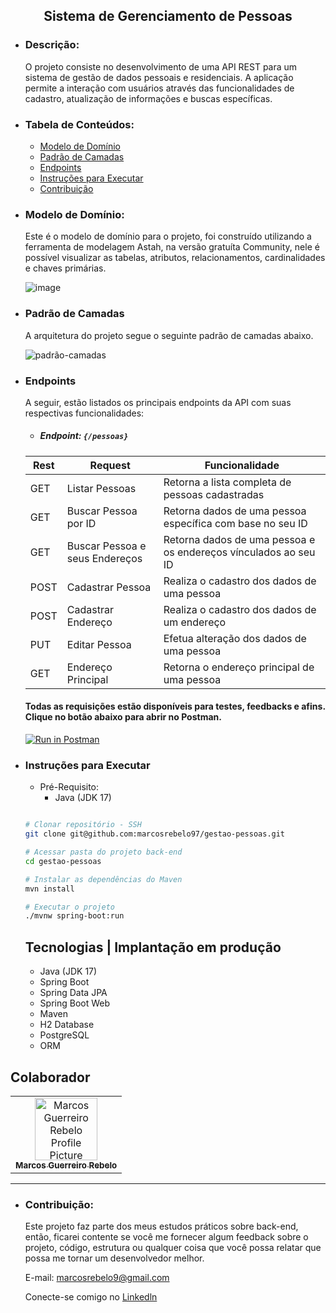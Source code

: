 <h2 align="center"> Sistema de Gerenciamento de Pessoas </h2>
  
  - ### Descrição:
    O projeto consiste no desenvolvimento de uma API REST para um sistema de gestão de dados pessoais e residenciais. A aplicação permite a interação com usuários através das funcionalidades de cadastro, atualização de informações e buscas específicas.
    
  - ### Tabela de Conteúdos:
    - [Modelo de Domínio](#modelo-de-domínio)
    - [Padrão de Camadas](#padrão-de-camadas)
    - [Endpoints](#endpoints)
    - [Instruções para Executar](instruções-para-executar)
    - [Contribuição](#contribuição)
         
  - ### Modelo de Domínio:
    Este é o modelo de domínio para o projeto, foi construído utilizando a ferramenta de modelagem Astah, na versão gratuíta Community, nele é possível visualizar as tabelas, atributos, relacionamentos, cardinalidades e chaves primárias.

      ![image](https://github.com/marcosrebelo97/gestao-pessoas/assets/37541973/a8ba640d-9550-46a6-94b6-8ebd6e17b958)
 
  - ### Padrão de Camadas
    A arquitetura do projeto segue o seguinte padrão de camadas abaixo.

      ![padrão-camadas](https://github.com/marcosrebelo97/gestao-pessoas/assets/37541973/0907b5f5-e025-41e6-a20e-98d233c226cb)

  - ### Endpoints
    A seguir, estão listados os principais endpoints da API com suas respectivas funcionalidades:

    - ##### Endpoint: ``{/pessoas}``
    | Rest  | Request         | Funcionalidade |
    |-------|-----------------| ------- |
    | GET   | Listar Pessoas  | Retorna a lista completa de pessoas cadastradas |
    | GET   | Buscar Pessoa por ID | Retorna dados de uma pessoa específica com base no seu ID |
    | GET   | Buscar Pessoa e seus Endereços | Retorna dados de uma pessoa e os endereços vínculados ao seu ID |
    | POST  | Cadastrar Pessoa | Realiza o cadastro dos dados de uma pessoa |
    | POST  | Cadastrar Endereço | Realiza o cadastro dos dados de um endereço |
    | PUT   | Editar Pessoa | Efetua alteração dos dados de uma pessoa |
    | GET   | Endereço Principal | Retorna o endereço principal de uma pessoa |
    
    #### Todas as requisições estão disponíveis para testes, feedbacks e afins. Clique no botão abaixo para abrir no Postman.
      [![Run in Postman](https://run.pstmn.io/button.svg)](https://god.postman.co/run-collection/19986209-c20edb2e-1be0-4059-a4e2-36cca29e80c7?action=collection%2Ffork&source=rip_markdown&collection-url=entityId%3D19986209-c20edb2e-1be0-4059-a4e2-36cca29e80c7%26entityType%3Dcollection%26workspaceId%3Df3ebd102-7eba-4911-8348-205a6bbb21c6)

- ### Instruções para Executar
    - Pré-Requisito:
      - Java (JDK 17) </br>
      
    ```bash
   
    # Clonar repositório - SSH
    git clone git@github.com:marcosrebelo97/gestao-pessoas.git
    
    # Acessar pasta do projeto back-end
    cd gestao-pessoas

    # Instalar as dependências do Maven
    mvn install
    
    # Executar o projeto
    ./mvnw spring-boot:run
    ```

  ## Tecnologias | Implantação em produção
  - Java (JDK 17)
  - Spring Boot
  - Spring Data JPA
  - Spring Boot Web
  - Maven
  - H2 Database
  - PostgreSQL
  - ORM

## Colaborador 

<table>
  <tr>
    <td align="center">
      <a href="#">
        <img src="https://avatars.githubusercontent.com/u/37541973?s=400&u=9ed58a58d32f6314db5f27fc52e7086130cd4e12&v=4" width="100px;" alt="Marcos Guerreiro Rebelo Profile Picture"/><br>
        <sub>
          <b>Marcos Guerreiro Rebelo</b>
        </sub>
      </a>
    </td>
  </tr>
</table>

___

  - ### Contribuição:
    Este projeto faz parte dos meus estudos práticos sobre back-end, então, ficarei contente se você me fornecer algum feedback sobre o projeto, código, estrutura ou qualquer coisa que você possa relatar que possa me tornar um desenvolvedor melhor.

    E-mail: [marcosrebelo9@gmail.com](https://mail.google.com/mail/u/0/#inbox)

    Conecte-se comigo no [Linkedln](https://www.linkedin.com/in/marcos-guerreiro-rebelo/)

